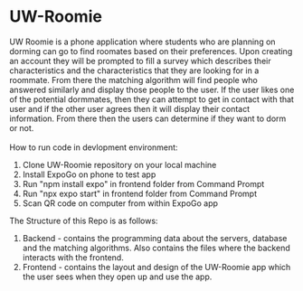# UW-Roomie
UW Roomie is a phone application where students who are planning on dorming 
can go to find roomates based on their preferences. 
Upon creating an account they will be prompted to fill a survey which describes 
their characteristics and the characteristics that they are looking for in a roommate.
From there the matching algorithm will find people 
who answered similarly and display those people to the user. 
If the user likes one of the potential dormmates, 
then they can attempt to get in contact with that user 
and if the other user agrees then it will display their contact information. 
From there then the users can determine if they want to dorm or not. <br /> <br />
How to run code in devlopment environment:
1. Clone UW-Roomie repository on your local machine
2. Install ExpoGo on phone to test app
3. Run "npm install expo" in frontend folder from Command Prompt
4. Run "npx expo start" in frontend folder from Command Prompt
5. Scan QR code on computer from within ExpoGo app

The Structure of this Repo is as follows:
  1. Backend - contains the programming data about the servers, database and the matching algorithms. 
               Also contains the files where the backend interacts with the frontend.
  2. Frontend - contains the layout and design of the UW-Roomie app which the user sees when
                they open up and use the app. 
